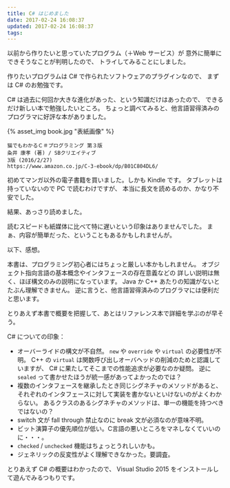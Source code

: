 ```yaml
---
title: C# はじめました
date: 2017-02-24 16:08:37
updated: 2017-02-24 16:08:37
tags:
---
```

以前から作りたいと思っていたプログラム（＋Web サービス）が
意外に簡単にできそうなことが判明したので、
トライしてみることにしました。

作りたいプログラムは C# で作られたソフトウェアのプラグインなので、
まずは C# のお勉強です。

C# は過去に何回か大きな進化があった、という知識だけはあったので、
できるだけ新しい本で勉強したいところ。
ちょっと調べてみると、他言語習得済みのプログラマに好評な本がありました。

{% asset_img book.jpg "表紙画像" %}

    猫でもわかるＣ＃プログラミング 第３版    
    粂井 康孝 (著) / SBクリエイティブ    
    3版 (2016/2/27)    
    https://www.amazon.co.jp/C-3-ebook/dp/B01C804DL6/


初めてマンガ以外の電子書籍を買いました。しかも Kindle です。
タブレットは持っていないので PC で読むわけですが、
本当に長文を読めるのか、かなり不安でした。

結果、あっさり読めました。

読むスピードも紙媒体に比べて特に遅いという印象はありませんでした。
まぁ、内容が簡単だった、ということもあるかもしれませんが。

以下、感想。

本書は、プログラミング初心者にはちょっと厳しい本かもしれません。
オブジェクト指向言語の基本概念やインタフェースの存在意義などの
詳しい説明は無く、ほぼ構文のみの説明になっています。
Java か C++ あたりの知識がないとたぶん理解できません。
逆に言うと、他言語習得済みのプログラマには便利だと思います。

とりあえず本書で概要を把握して、あとはリファレンス本で詳細を学ぶのが早そう。

C# についての印象：

 - オーバーライドの構文が不自然。
   `new` や `override` や `virtual` の必要性が不明。
   C++ の `virtual` は関数呼び出しオーバヘッドの削減のためと認識していますが、
   C# に果たしてそこまでの性能追求が必要なのか疑問。
   逆に `sealed` って書かせたほうが統一感があってよかったのでは？
 - 複数のインタフェースを継承したとき同じシグネチャのメソッドがあると、
   それぞれのインタフェースに対して実装を書かないといけないのがよくわからない。
   あるクラスのあるシグネチャのメソッドは、単一の機能を持つべきではないの？
 - switch 文が fall through 禁止なのに break 文が必須なのが意味不明。
 - ビット演算子の優先順位が低い。C言語の悪いところをマネしなくていいのに・・・。
 - `checked` / `unchecked` 機能はちょっとうれしいかも。
 - ジェネリックの反変性がよく理解できなかった。要調査。

とりあえず C# の概要はわかったので、
Visual Studio 2015 をインストールして遊んでみるつもりです。

